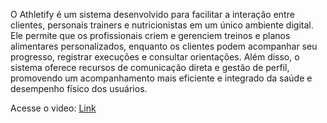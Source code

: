 O Athletify é um sistema desenvolvido para facilitar a interação entre clientes, personais trainers e nutricionistas em um único ambiente digital. Ele permite que os profissionais criem e gerenciem treinos e planos alimentares personalizados, enquanto os clientes podem acompanhar seu progresso, registrar execuções e consultar orientações. Além disso, o sistema oferece recursos de comunicação direta e gestão de perfil, promovendo um acompanhamento mais eficiente e integrado da saúde e desempenho físico dos usuários.


Acesse o video: [Link](https://exemplo.com)
